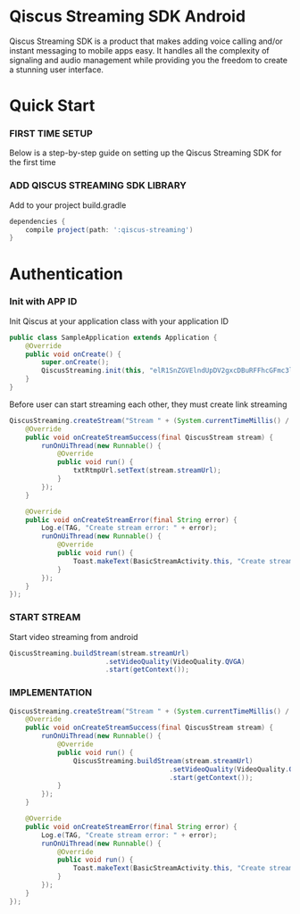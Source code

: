 # Qiscus Streaming SDK Android

Qiscus Streaming SDK is a product that makes adding voice calling and/or instant messaging to mobile apps easy. It handles all the complexity of signaling and audio management while providing you the freedom to create a stunning user interface.


# Quick Start

### FIRST TIME SETUP

Below is a step-by-step guide on setting up the Qiscus Streaming SDK for the first time

### ADD QISCUS STREAMING SDK LIBRARY

Add to your project build.gradle

```groovy
dependencies {
    compile project(path: ':qiscus-streaming')
}
```

# Authentication

### Init with APP ID

Init Qiscus at your application class with your application ID

```java
public class SampleApplication extends Application {
    @Override
    public void onCreate() {
        super.onCreate();
        QiscusStreaming.init(this, "elR1SnZGVElndUpDV2gxcDBuRFFhcGFmc3l0bFdSbENmOTlLQ1ZDTA==");
    }
}
```

Before user can start streaming each other, they must create link streaming

```java
QiscusStreaming.createStream("Stream " + (System.currentTimeMillis() / 1000L), new CreateStreamListener() {
    @Override
    public void onCreateStreamSuccess(final QiscusStream stream) {
        runOnUiThread(new Runnable() {
            @Override
            public void run() {
                txtRtmpUrl.setText(stream.streamUrl);
            }
        });
    }

    @Override
    public void onCreateStreamError(final String error) {
        Log.e(TAG, "Create stream error: " + error);
        runOnUiThread(new Runnable() {
            @Override
            public void run() {
                Toast.makeText(BasicStreamActivity.this, "Create stream error: " + error, Toast.LENGTH_SHORT).show();
            }
        });
    }
});
```

### START STREAM

Start video streaming from android

```java
QiscusStreaming.buildStream(stream.streamUrl)
                        .setVideoQuality(VideoQuality.QVGA)
                        .start(getContext());
```

### IMPLEMENTATION

```java
QiscusStreaming.createStream("Stream " + (System.currentTimeMillis() / 1000L), new CreateStreamListener() {
    @Override
    public void onCreateStreamSuccess(final QiscusStream stream) {
        runOnUiThread(new Runnable() {
            @Override
            public void run() {
                QiscusStreaming.buildStream(stream.streamUrl)
                                        .setVideoQuality(VideoQuality.QVGA)
                                        .start(getContext());
            }
        });
    }

    @Override
    public void onCreateStreamError(final String error) {
        Log.e(TAG, "Create stream error: " + error);
        runOnUiThread(new Runnable() {
            @Override
            public void run() {
                Toast.makeText(BasicStreamActivity.this, "Create stream error: " + error, Toast.LENGTH_SHORT).show();
            }
        });
    }
});
```